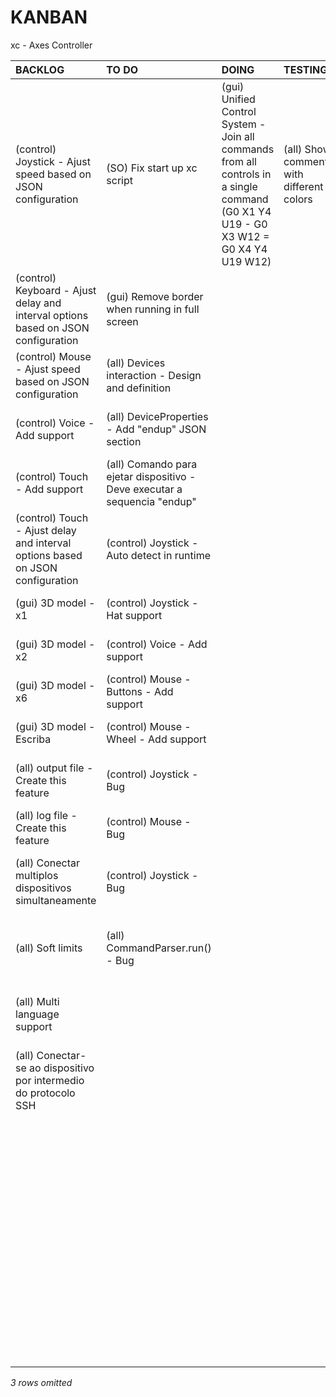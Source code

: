# KANBAN
xc - Axes Controller

|**BACKLOG**                                                                      |**TO DO**                                                                |**DOING**                                                                                                                           |**TESTING**                              |**DONE**                                                                 |
|:--------------------------------------------------------------------------------|:------------------------------------------------------------------------|:-----------------------------------------------------------------------------------------------------------------------------------|:----------------------------------------|:------------------------------------------------------------------------|
|(control) Joystick - Ajust speed based on JSON configuration                     |(SO) Fix start up xc script                                              |(gui) Unified Control System - Join all commands from all controls in a single command (G0 X1 Y4 U19 - G0 X3 W12 = G0 X4 Y4 U19 W12)|(all) Show comments with different colors|(SO) NRDP - Communication to server fails over HTTPS                     |
|(control) Keyboard - Ajust delay and interval options based on JSON configuration|(gui) Remove border when running in full screen                          |                                                                                                                                    |                                         |(control) Keyboard - Auto detection                                      |
|(control) Mouse - Ajust speed based on JSON configuration                        |(all) Devices interaction - Design and definition                        |                                                                                                                                    |                                         |(control) Mouse - Auto detection                                         |
|(control) Voice - Add support                                                    |(all) DeviceProperties - Add "endup" JSON section                        |                                                                                                                                    |                                         |(all) CommandParser - Parser comments                                    |
|(control) Touch - Add support                                                    |(all) Comando para ejetar dispositivo - Deve executar a sequencia "endup"|                                                                                                                                    |                                         |(hardware) Status LED - Blink program                                    |
|(control) Touch - Ajust delay and interval options based on JSON configuration   |(control) Joystick - Auto detect in runtime                              |                                                                                                                                    |                                         |(hardware) Status LED - Cooling system                                   |
|(gui) 3D model - x1                                                              |(control) Joystick - Hat support                                         |                                                                                                                                    |                                         |(control) Joystick - Add support                                         |
|(gui) 3D model - x2                                                              |(control) Voice - Add support                                            |                                                                                                                                    |                                         |(control) Keyboard - Add support                                         |
|(gui) 3D model - x6                                                              |(control) Mouse - Buttons - Add support                                  |                                                                                                                                    |                                         |(control) Mouse - Add support                                            |
|(gui) 3D model - Escriba                                                         |(control) Mouse - Wheel - Add support                                    |                                                                                                                                    |                                         |(SO) Sony DualShock 4 - Integration                                      |
|(all) output file - Create this feature                                          |(control) Joystick - Bug                                                 |                                                                                                                                    |                                         |(all) File check before open it - Configuration file                     |
|(all) log file - Create this feature                                             |(control) Mouse - Bug                                                    |                                                                                                                                    |                                         |(all) File check before open it - Program file                           |
|(all) Conectar multiplos dispositivos simultaneamente                            |(control) Joystick - Bug                                                 |                                                                                                                                    |                                         |(all) Check and return error when a non configured device is called      |
|(all) Soft limits                                                                |(all) CommandParser.run() - Bug                                          |                                                                                                                                    |                                         |(all) File check before open it - Check program before execution         |
|(all) Multi language support                                                     |                                                                         |                                                                                                                                    |                                         |(all) File check before open it - arduino and miniterm.py executables    |
|(all) Conectar-se ao dispositivo por intermedio do protocolo SSH                 |                                                                         |                                                                                                                                    |                                         |(all) Auto detect connected devices                                      |
|                                                                                 |                                                                         |                                                                                                                                    |                                         |(all) CommandParser - Next step is trigged to start when "ok" is received|
|                                                                                 |                                                                         |                                                                                                                                    |                                         |(all) CommandParser - Skip single line comments ';'                      |
|                                                                                 |                                                                         |                                                                                                                                    |                                         |(all) CommandParser - Skip multi lines comments "()"                     |
|                                                                                 |                                                                         |                                                                                                                                    |                                         |(gui) Show FPS (Frames Per Second)                                       |
*3 rows omitted*

